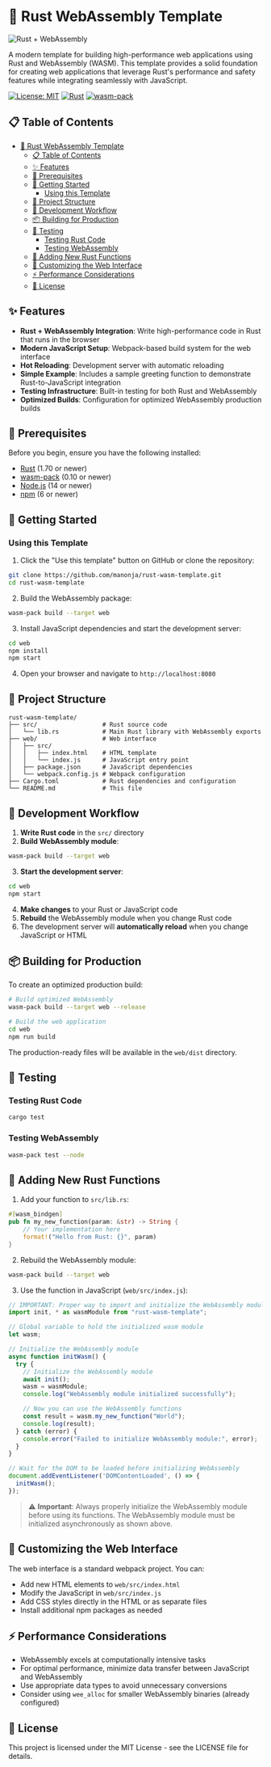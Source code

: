 # 🦀 Rust WebAssembly Template

![Rust + WebAssembly](https://rustwasm.github.io/assets/rust-wasm.png)

A modern template for building high-performance web applications using Rust and WebAssembly (WASM). This template provides a solid foundation for creating web applications that leverage Rust's performance and safety features while integrating seamlessly with JavaScript.

[![License: MIT](https://img.shields.io/badge/License-MIT-yellow.svg)](https://opensource.org/licenses/MIT)
[![Rust](https://img.shields.io/badge/Rust-1.70%2B-orange)](https://www.rust-lang.org/)
[![wasm-pack](https://img.shields.io/badge/wasm--pack-0.10%2B-brightgreen)](https://github.com/rustwasm/wasm-pack)

## 📋 Table of Contents

- [🦀 Rust WebAssembly Template](#-rust-webassembly-template)
  - [📋 Table of Contents](#-table-of-contents)
  - [✨ Features](#-features)
  - [🔧 Prerequisites](#-prerequisites)
  - [🚀 Getting Started](#-getting-started)
    - [Using this Template](#using-this-template)
  - [📁 Project Structure](#-project-structure)
  - [🔄 Development Workflow](#-development-workflow)
  - [📦 Building for Production](#-building-for-production)
  - [🧪 Testing](#-testing)
    - [Testing Rust Code](#testing-rust-code)
    - [Testing WebAssembly](#testing-webassembly)
  - [🧩 Adding New Rust Functions](#-adding-new-rust-functions)
  - [🎨 Customizing the Web Interface](#-customizing-the-web-interface)
  - [⚡ Performance Considerations](#-performance-considerations)
  - [📄 License](#-license)

## ✨ Features

- **Rust + WebAssembly Integration**: Write high-performance code in Rust that runs in the browser
- **Modern JavaScript Setup**: Webpack-based build system for the web interface
- **Hot Reloading**: Development server with automatic reloading
- **Simple Example**: Includes a sample greeting function to demonstrate Rust-to-JavaScript integration
- **Testing Infrastructure**: Built-in testing for both Rust and WebAssembly
- **Optimized Builds**: Configuration for optimized WebAssembly production builds


## 🔧 Prerequisites

Before you begin, ensure you have the following installed:

- [Rust](https://www.rust-lang.org/tools/install) (1.70 or newer)
- [wasm-pack](https://rustwasm.github.io/wasm-pack/installer/) (0.10 or newer)
- [Node.js](https://nodejs.org/) (14 or newer)
- [npm](https://www.npmjs.com/) (6 or newer)

## 🚀 Getting Started

### Using this Template

1. Click the "Use this template" button on GitHub or clone the repository:

```bash
git clone https://github.com/manonja/rust-wasm-template.git
cd rust-wasm-template
```

2. Build the WebAssembly package:

```bash
wasm-pack build --target web
```

3. Install JavaScript dependencies and start the development server:

```bash
cd web
npm install
npm start
```

4. Open your browser and navigate to `http://localhost:8080`

## 📁 Project Structure

```
rust-wasm-template/
├── src/                  # Rust source code
│   └── lib.rs            # Main Rust library with WebAssembly exports
├── web/                  # Web interface
│   ├── src/
│   │   ├── index.html    # HTML template
│   │   └── index.js      # JavaScript entry point
│   ├── package.json      # JavaScript dependencies
│   └── webpack.config.js # Webpack configuration
├── Cargo.toml            # Rust dependencies and configuration
└── README.md             # This file
```

## 🔄 Development Workflow

1. **Write Rust code** in the `src/` directory
2. **Build WebAssembly module**:

```bash
wasm-pack build --target web
```

3. **Start the development server**:

```bash
cd web
npm start
```

4. **Make changes** to your Rust or JavaScript code
5. **Rebuild** the WebAssembly module when you change Rust code
6. The development server will **automatically reload** when you change JavaScript or HTML

## 📦 Building for Production

To create an optimized production build:

```bash
# Build optimized WebAssembly
wasm-pack build --target web --release

# Build the web application
cd web
npm run build
```

The production-ready files will be available in the `web/dist` directory.

## 🧪 Testing

### Testing Rust Code

```bash
cargo test
```

### Testing WebAssembly

```bash
wasm-pack test --node
```

## 🧩 Adding New Rust Functions

1. Add your function to `src/lib.rs`:

```rust
#[wasm_bindgen]
pub fn my_new_function(param: &str) -> String {
    // Your implementation here
    format!("Hello from Rust: {}", param)
}
```

2. Rebuild the WebAssembly module:

```bash
wasm-pack build --target web
```

3. Use the function in JavaScript (`web/src/index.js`):

```javascript
// IMPORTANT: Proper way to import and initialize the WebAssembly module
import init, * as wasmModule from "rust-wasm-template";

// Global variable to hold the initialized wasm module
let wasm;

// Initialize the WebAssembly module
async function initWasm() {
  try {
    // Initialize the WebAssembly module
    await init();
    wasm = wasmModule;
    console.log("WebAssembly module initialized successfully");

    // Now you can use the WebAssembly functions
    const result = wasm.my_new_function("World");
    console.log(result);
  } catch (error) {
    console.error("Failed to initialize WebAssembly module:", error);
  }
}

// Wait for the DOM to be loaded before initializing WebAssembly
document.addEventListener('DOMContentLoaded', () => {
  initWasm();
});
```

> ⚠️ **Important**: Always properly initialize the WebAssembly module before using its functions. The WebAssembly module must be initialized asynchronously as shown above.

## 🎨 Customizing the Web Interface

The web interface is a standard webpack project. You can:

- Add new HTML elements to `web/src/index.html`
- Modify the JavaScript in `web/src/index.js`
- Add CSS styles directly in the HTML or as separate files
- Install additional npm packages as needed

## ⚡ Performance Considerations

- WebAssembly excels at computationally intensive tasks
- For optimal performance, minimize data transfer between JavaScript and WebAssembly
- Use appropriate data types to avoid unnecessary conversions
- Consider using `wee_alloc` for smaller WebAssembly binaries (already configured)

## 📄 License

This project is licensed under the MIT License - see the LICENSE file for details.
